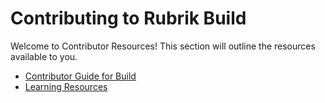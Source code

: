# Contributing to Rubrik Build
Welcome to Contributor Resources! This section will outline the resources available to you. 

* [Contributor Guide for Build](https://github.com/rubrikinc/welcome-to-rubrik-build/blob/master/contributors/guide/README.md)
* [Learning Resources](https://github.com/rubrikinc/welcome-to-rubrik-build/blob/master/contributors/learn/README.md)

